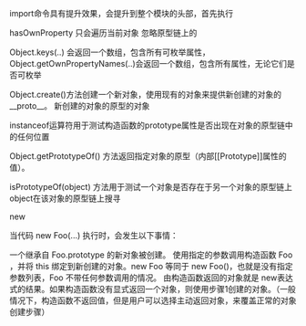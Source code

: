 import命令具有提升效果，会提升到整个模块的头部，首先执行


hasOwnProperty 只会遍历当前对象 忽略原型链上的

Object.keys(..) 会返回一个数组，包含所有可枚举属性，
Object.getOwnPropertyNames(..)会返回一个数组，包含所有属性，无论它们是否可枚举

Object.create()方法创建一个新对象，使用现有的对象来提供新创建的对象的__proto__。 新创建的对象的原型的对象

instanceof运算符用于测试构造函数的prototype属性是否出现在对象的原型链中的任何位置

Object.getPrototypeOf() 方法返回指定对象的原型（内部[[Prototype]]属性的值）。


isPrototypeOf(object) 方法用于测试一个对象是否存在于另一个对象的原型链上 object在该对象的原型链上搜寻

new 

当代码 new Foo(...) 执行时，会发生以下事情：

一个继承自 Foo.prototype 的新对象被创建。
使用指定的参数调用构造函数 Foo ，并将 this 绑定到新创建的对象。new Foo 等同于 new Foo()，也就是没有指定参数列表，Foo 不带任何参数调用的情况。
由构造函数返回的对象就是 new表达式的结果。如果构造函数没有显式返回一个对象，则使用步骤1创建的对象。（一般情况下，构造函数不返回值，但是用户可以选择主动返回对象，来覆盖正常的对象创建步骤）